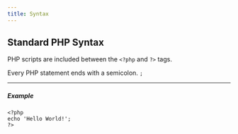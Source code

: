 ```yaml
---
title: Syntax
--- 
```


## Standard PHP Syntax

PHP scripts are included between the ```<?php``` and  ```?>``` tags.

Every PHP statement ends with a semicolon. ```;```


---
##### Example
```
<?php
echo 'Hello World!';
?>
```
